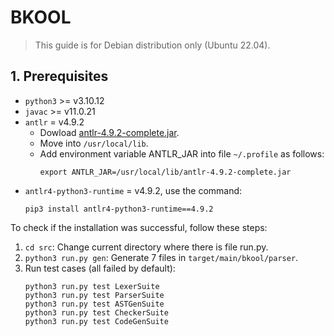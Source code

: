 # BKOOL

> This guide is for Debian distribution only (Ubuntu 22.04).

## 1. Prerequisites
- `python3` >= v3.10.12
- `javac` >= v11.0.21
- `antlr` = v4.9.2
  - Dowload [antlr-4.9.2-complete.jar](https://www.antlr.org/download/antlr-4.9.2-complete.jar).
  - Move into `/usr/local/lib`.
  - Add environment variable ANTLR_JAR into file `~/.profile` as follows:
    ```
    export ANTLR_JAR=/usr/local/lib/antlr-4.9.2-complete.jar
    ```
- `antlr4-python3-runtime` = v4.9.2, use the command:
    ```
    pip3 install antlr4-python3-runtime==4.9.2
    ```
To check if the installation was successful, follow these steps:
1. `cd src`: Change current directory where there is file run.py.
2. `python3 run.py gen`: Generate 7 files in `target/main/bkool/parser`.
3. Run test cases (all failed by default):
    ```
    python3 run.py test LexerSuite
    python3 run.py test ParserSuite
    python3 run.py test ASTGenSuite
    python3 run.py test CheckerSuite
    python3 run.py test CodeGenSuite
    ```

